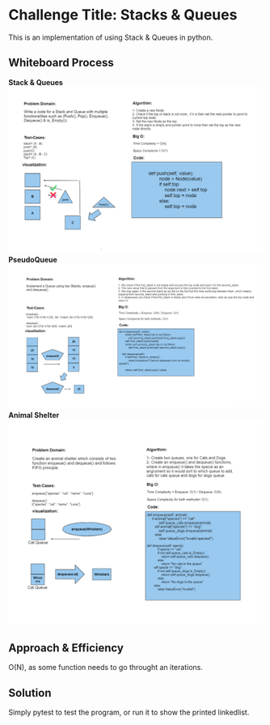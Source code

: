 # Challenge Title: Stacks & Queues
This is an implementation of using Stack & Queues in python.
## Whiteboard Process

**Stack & Queues**
![Alt text](Stack&Queue.png)
**PseudoQueue**
![Alt text](PseudoQueue.png)
**Animal Shelter**
![Alt text](AnimalShelter.png)

## Approach & Efficiency
O(N), as some function needs to go throught an iterations.

## Solution
Simply pytest to test the program, or run it to show the printed linkedlist.
